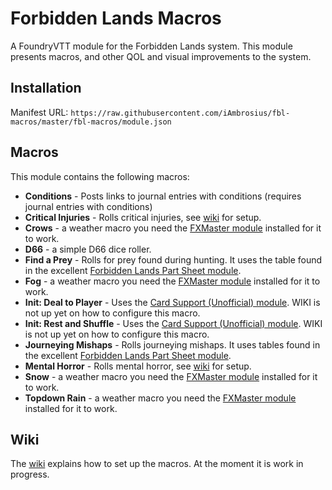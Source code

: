 # Forbidden Lands Macros
A FoundryVTT module for the Forbidden Lands system. This module presents macros, and other QOL and visual improvements to the system.

## Installation

Manifest URL: `https://raw.githubusercontent.com/iAmbrosius/fbl-macros/master/fbl-macros/module.json`

## Macros
This module contains the following macros:

* **Conditions** - Posts links to journal entries with conditions (requires journal entries with conditions)
* **Critical Injuries** - Rolls critical injuries, see [wiki](https://github.com/iAmbrosius/fbl-macros/wiki/Macros-How-To#critical-injuries) for setup.
* **Crows** - a weather macro you need the [FXMaster module](https://foundryvtt.com/packages/fxmaster/) installed for it to work.
* **D66** - a simple D66 dice roller.
* **Find a Prey** - Rolls for prey found during hunting. It uses the table found in the excellent [Forbidden Lands Part Sheet module](https://foundryvtt.com/packages/forbidden-lands-party-sheet/).
* **Fog** - a weather macro you need the [FXMaster module](https://foundryvtt.com/packages/fxmaster/) installed for it to work.
* **Init: Deal to Player** - Uses the [Card Support (Unofficial) module](https://foundryvtt.com/packages/cardsupport/). WIKI is not up yet on how to configure this macro.
* **Init: Rest and Shuffle** - Uses the [Card Support (Unofficial) module](https://foundryvtt.com/packages/cardsupport/). WIKI is not up yet on how to configure this macro.
* **Journeying Mishaps** - Rolls journeying mishaps. It uses tables found in the excellent [Forbidden Lands Part Sheet module](https://foundryvtt.com/packages/forbidden-lands-party-sheet/).
* **Mental Horror** - Rolls mental horror, see [wiki](https://github.com/iAmbrosius/fbl-macros/wiki/Macros-How-To#mental-horror) for setup.
* **Snow** - a weather macro you need the [FXMaster module](https://foundryvtt.com/packages/fxmaster/) installed for it to work.
* **Topdown Rain** - a weather macro you need the [FXMaster module](https://foundryvtt.com/packages/fxmaster/) installed for it to work.

## Wiki
The [wiki](https://github.com/iAmbrosius/fbl-macros/wiki/Macros-How-To) explains how to set up the macros. At the moment it is work in progress.
